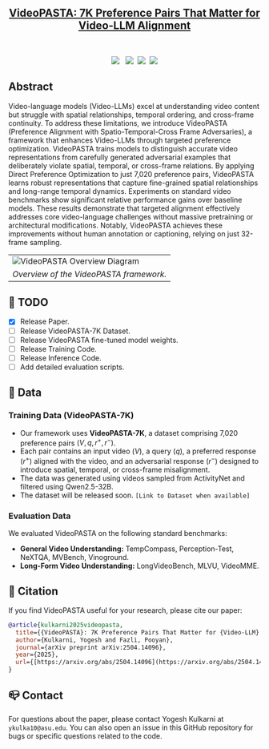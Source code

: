 <h2 align="center"> <a href="https://arxiv.org/abs/2504.14096">VideoPASTA: 7K Preference Pairs That Matter for Video-LLM Alignment</a></h2>

<div align="center">


<br>


<a href='https://arxiv.org/abs/2504.14096'><img src='https://img.shields.io/badge/arXiv-2504.14096-b31b1b.svg'></a> &nbsp;
 <a href='https://people-robots.github.io/VideoPASTA/'><img src='https://img.shields.io/badge/Project-Website-blue'></a>&nbsp;
 <a href='https://huggingface.co/datasets/yogkul2000/VideoPASTA-7k'><img src='https://img.shields.io/badge/%F0%9F%A4%97%20VideoPASTA--7K-Dataset-blue'></a>&nbsp;
 <a href='https://huggingface.co/yogkul2000/VideoPASTA'><img src='https://img.shields.io/badge/model-checkpoints-yellow'></a> 

 
 </div>

## Abstract
Video-language models (Video-LLMs) excel at understanding video content but struggle with spatial relationships, temporal ordering, and cross-frame continuity. To address these limitations, we introduce VideoPASTA (Preference Alignment with Spatio-Temporal-Cross Frame Adversaries), a framework that enhances Video-LLMs through targeted preference optimization. VideoPASTA trains models to distinguish accurate video representations from carefully generated adversarial examples that deliberately violate spatial, temporal, or cross-frame relations. By applying Direct Preference Optimization to just 7,020 preference pairs, VideoPASTA learns robust representations that capture fine-grained spatial relationships and long-range temporal dynamics. Experiments on standard video benchmarks show significant relative performance gains over baseline models. These results demonstrate that targeted alignment effectively addresses core video-language challenges without massive pretraining or architectural modifications. Notably, VideoPASTA achieves these improvements without human annotation or captioning, relying on just 32-frame sampling.

<table class="center">
    <tr>
    <td><img src="assets/pipeline.png" alt="VideoPASTA Overview Diagram"></td>
    </tr>
    <tr>
    <td align="center"><em>Overview of the VideoPASTA framework.</em></td>
    </tr>
</table>

## 🧰 TODO
- [x] Release Paper.
- [ ] Release VideoPASTA-7K Dataset.
- [ ] Release VideoPASTA fine-tuned model weights.
- [ ] Release Training Code.
- [ ] Release Inference Code.
- [ ] Add detailed evaluation scripts.

## 📝 Data

### Training Data (VideoPASTA-7K)
* Our framework uses **VideoPASTA-7K**, a dataset comprising 7,020 preference pairs $(V, q, r^+, r^-)$.
* Each pair contains an input video ($V$), a query ($q$), a preferred response ($r^+$) aligned with the video, and an adversarial response ($r^-$) designed to introduce spatial, temporal, or cross-frame misalignment.
* The data was generated using videos sampled from ActivityNet and filtered using Qwen2.5-32B.
* The dataset will be released soon. `[Link to Dataset when available]`

### Evaluation Data
We evaluated VideoPASTA on the following standard benchmarks:
* **General Video Understanding:** TempCompass, Perception-Test, NeXTQA, MVBench, Vinoground.
* **Long-Form Video Understanding:** LongVideoBench, MLVU, VideoMME.





## 📝 Citation
If you find VideoPASTA useful for your research, please cite our paper:
```bib
@article{kulkarni2025videopasta,
  title={{VideoPASTA}: 7K Preference Pairs That Matter for {Video-LLM} Alignment},
  author={Kulkarni, Yogesh and Fazli, Pooyan},
  journal={arXiv preprint arXiv:2504.14096},
  year={2025},
  url={[https://arxiv.org/abs/2504.14096](https://arxiv.org/abs/2504.14096)}
}
```

## 📪 Contact
For questions about the paper, please contact Yogesh Kulkarni at `ykulka10@asu.edu`. You can also open an issue in this GitHub repository for bugs or specific questions related to the code.

